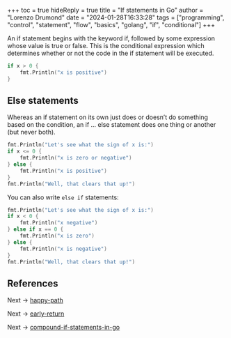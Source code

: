 +++
toc = true
hideReply = true
title = "If statements in Go"
author = "Lorenzo Drumond"
date = "2024-01-28T16:33:28"
tags = ["programming",  "control",  "statement",  "flow",  "basics",  "golang",  "if",  "conditional"]
+++


An if statement begins with the keyword if, followed by some expression whose value is true or false. This is the conditional expression which determines whether or not the code in the if statement will be executed.

```go
if x > 0 {
    fmt.Println("x is positive")
}
```

## Else statements
Whereas an if statement on its own just does or doesn’t do something based on the condition, an if ... else statement does one thing or another (but never both).

```go
fmt.Println("Let's see what the sign of x is:")
if x <= 0 {
    fmt.Println("x is zero or negative")
} else {
    fmt.Println("x is positive")
}
fmt.Println("Well, that clears that up!")
```

You can also write `else if` statements:
```go
fmt.Println("Let's see what the sign of x is:")
if x < 0 {
    fmt.Println("x negative")
} else if x == 0 {
    fmt.Println("x is zero")
} else {
    fmt.Println("x is negative")
}
fmt.Println("Well, that clears that up!")
```

## References

Next -> [happy-path](/wiki/happy-path/)

Next -> [early-return](/wiki/early-return/)

Next -> [compound-if-statements-in-go](/wiki/compound-if-statements-in-go/)
